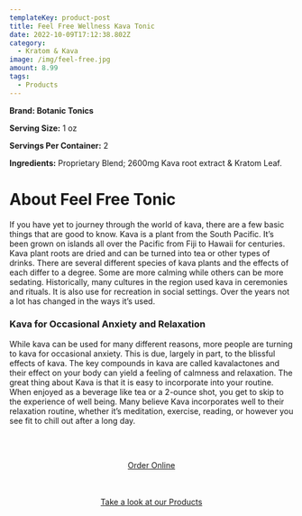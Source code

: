 ```yaml
---
templateKey: product-post
title: Feel Free Wellness Kava Tonic
date: 2022-10-09T17:12:38.802Z
category:
  - Kratom & Kava
image: /img/feel-free.jpg
amount: 8.99
tags:
  - Products
---
```

**Brand: Botanic Tonics**

**Serving Size:** 1 oz

**Servings Per Container:** 2

**Ingredients:** Proprietary Blend; 2600mg Kava root extract & Kratom Leaf.

# About Feel Free Tonic

If you have yet to journey through the world of kava, there are a few basic things that are good  to know. Kava is a plant from the South Pacific. It’s been grown on islands all over the Pacific from Fiji to Hawaii for centuries. Kava plant roots are dried and can be turned into tea or other types of drinks. There are several different species of kava plants and the effects of each differ to a degree.  Some are more calming while others can be more sedating. Historically, many cultures in the region used kava in ceremonies and rituals. It is also use for recreation in social settings.  Over the years not a lot has changed in the ways it’s used.

### Kava for Occasional Anxiety and Relaxation

While kava can be used for many different reasons, more people are turning to kava for occasional anxiety. This is due, largely in part, to the blissful effects of kava. The key compounds in kava are called kavalactones and their effect on your body can yield a feeling of calmness and relaxation. The great thing about Kava is that it is easy to incorporate into your routine. When enjoyed as a beverage like tea or a 2-ounce shot, you get to skip to the experience of well being. Many believe Kava incorporates well to their relaxation routine, whether it’s meditation, exercise, reading, or however you see fit to chill out after a long day.

<br><br>

<Center><a class="link-view-more-products" target="_blank" href="https://capitalcbd.shop/product/feel-free-wellness-kava-tonic/">Order Online</a></

<br><br><br>

<a class="link-view-more-products" target="_blank" href="https://capitalamericanshaman.com/products">Take a look at our Products</a></Center>